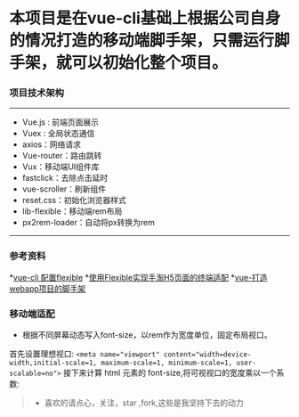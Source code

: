 # 本项目是在vue-cli基础上根据公司自身的情况打造的移动端脚手架，只需运行脚手架，就可以初始化整个项目。

### 项目技术架构
***
*   Vue.js : 前端页面展示
*   Vuex : 全局状态通信
*   axios：网络请求
*   Vue-router：路由跳转
*   Vux：移动端UI组件库
*   fastclick：去除点击延时
*   vue-scroller：刷新组件
*   reset.css：初始化浏览器样式
*   lib-flexible：移动端rem布局
*   px2rem-loader：自动将px转换为rem
***
### 参考资料

*[vue-cli 配置flexible](https://segmentfault.com/a/1190000011883121#articleHeader2)
*[使用Flexible实现手淘H5页面的终端适配](https://www.w3cplus.com/mobile/lib-flexible-for-html5-layout.html)
*[vue-打造webapp项目的脚手架](https://www.jianshu.com/p/00b2bd13b075)

### 移动端适配

*    根据不同屏幕动态写入font-size，以rem作为宽度单位，固定布局视口。

首先设置理想视口:
`<meta name="viewport" content="width=device-width,initial-scale=1, maximum-scale=1, minimum-scale=1, user-scalable=no">`
接下来计算 html 元素的 font-size,将可视视口的宽度乘以一个系数:

>  * 喜欢的请点心，关注，star ,fork,这些是我坚持下去的动力
